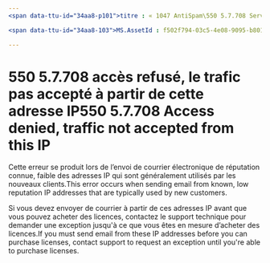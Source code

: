 ```yaml
---
<span data-ttu-id="34aa8-p101">titre : « 1047 AntiSpam\550 5.7.708 Service non disponible. Ms.author accès refusé, le trafic ne pas accepté à partir de cette adresse IP » : chrisda auteur : Gestionnaire chrisda : serdars ms.date : ms.audience 9/28/2018 : ms.topic ITPro : article ROBOTS : NOINDEX, NOFOLLOW localization_priority : priorité</span><span class="sxs-lookup"><span data-stu-id="34aa8-p101">title: "1047 AntiSpam\550 5.7.708 Service unavailable. Access denied, traffic not accepted from this IP" ms.author: chrisda author: chrisda manager: serdars ms.date: 9/28/2018 ms.audience: ITPro ms.topic: article ROBOTS: NOINDEX, NOFOLLOW localization_priority: Priority</span></span>

<span data-ttu-id="34aa8-103">MS.AssetId : f502f794-03c5-4e08-9095-b801528f67c4</span><span class="sxs-lookup"><span data-stu-id="34aa8-103">ms.assetid: f502f794-03c5-4e08-9095-b801528f67c4</span></span>

---
```




# <a name="550-57708-access-denied-traffic-not-accepted-from-this-ip"></a><span data-ttu-id="34aa8-104">550 5.7.708 accès refusé, le trafic pas accepté à partir de cette adresse IP</span><span class="sxs-lookup"><span data-stu-id="34aa8-104">550 5.7.708 Access denied, traffic not accepted from this IP</span></span>

<span data-ttu-id="34aa8-105">Cette erreur se produit lors de l’envoi de courrier électronique de réputation connue, faible des adresses IP qui sont généralement utilisés par les nouveaux clients.</span><span class="sxs-lookup"><span data-stu-id="34aa8-105">This error occurs when sending email from known, low reputation IP addresses that are typically used by new customers.</span></span>
  
<span data-ttu-id="34aa8-106">Si vous devez envoyer de courrier à partir de ces adresses IP avant que vous pouvez acheter des licences, contactez le support technique pour demander une exception jusqu'à ce que vous êtes en mesure d’acheter des licences.</span><span class="sxs-lookup"><span data-stu-id="34aa8-106">If you must send email from these IP addresses before you can purchase licenses, contact support to request an exception until you're able to purchase licenses.</span></span>
  

